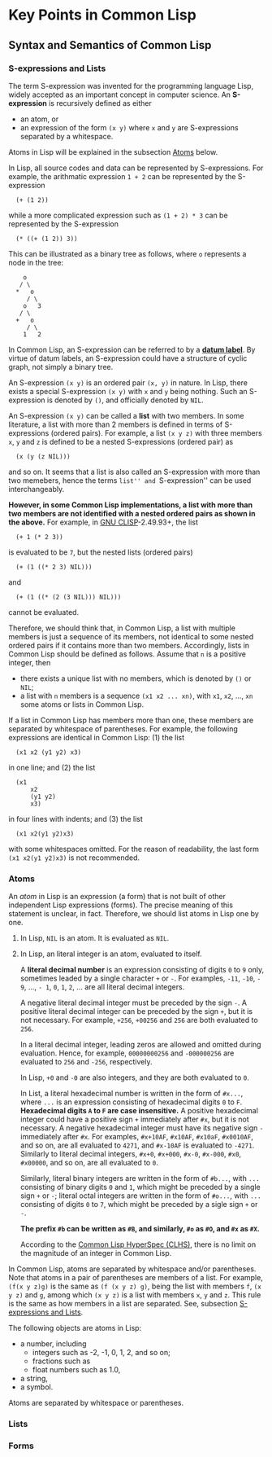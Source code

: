 # Key Points in Common Lisp

## Syntax and Semantics of Common Lisp

### S-expressions and Lists

The term S-expression was invented for the programming language Lisp,
widely accepted as an important concept in computer science.
An **S-expression** is recursively defined as either
* an atom, or
* an expression of the form `(x y)`  where `x` and `y` are S-expressions
  separated by a whitespace.

Atoms in Lisp will be explained in the subsection [Atoms](#Atoms) below.

In Lisp, all source codes and data can be represented by S-expressions.
For example, the arithmatic expression `1 + 2` can be represented by
the S-expression
```
  (+ (1 2))
```
while a more complicated expression such as `(1 + 2) * 3` can be represented by
the S-expression
```
  (* ((+ (1 2)) 3))
```
This can be illustrated as a binary tree as follows, where `o` represents
a node in the tree:
```
    o
   / \
  *   o
     / \
    o   3
   / \
  +   o
     / \
    1   2
```

In Common Lisp, an S-expression can be referred to by
a [**datum label**](datum-label.md).
By virtue of datum labels, an S-expression could have a structure of
cyclic graph, not simply a binary tree.

An S-expression `(x y)` is an ordered pair `(x, y)` in nature.
In Lisp, there exists a special S-expression `(x y)` with `x` and `y` being
nothing.  Such an S-expression is denoted by `()`, and officially denoted by
`NIL`.

An S-expression `(x y)` can be called a **list** with two members.
In some literature, a list with more than 2 members is defined in terms of
S-expressions (ordered pairs).  For example, a list `(x y z)` with three members
`x`, `y` and `z` is defined to be a nested S-expressions (ordered pair) as
```
  (x (y (z NIL)))
```
and so on.  It seems that a list is also called an S-expression with more than
two memebers, hence the terms ``list'' and ``S-expression'' can be used
interchangeably.

**However, in some Common Lisp implementations, a list with more than two
members are not identified with a nested ordered pairs as shown in the above.**
For example, in [GNU CLISP](http://clisp.org)-2.49.93+, the list
```
  (+ 1 (* 2 3))
```
is evaluated to be `7`, but the nested lists (ordered pairs)
```
  (+ (1 ((* 2 3) NIL)))
```
and
```
  (+ (1 ((* (2 (3 NIL))) NIL)))
```
cannot be evaluated.

Therefore, we should think that, in Common Lisp, a list with multiple members
is just a sequence of its members, not identical to some nested ordered pairs
if it contains more than two members.
Accordingly, lists in Common Lisp should be defined as follows.
Assume that `n` is a positive integer, then
* there exists a unique list with no members, which is denoted by `()` or `NIL`;
* a list with `n` members is a sequence `(x1 x2 ... xn)`, with `x1`, `x2`, ...,
  `xn` some atoms or lists in Common Lisp.

If a list in Common Lisp has members more than one, these members are separated
by whitespace of parentheses.  For example, the following expressions are
identical in Common Lisp: (1) the list
```
  (x1 x2 (y1 y2) x3)
```
in one line;  and (2) the list
```
  (x1
      x2
      (y1 y2)
      x3)
```
in four lines with indents;  and (3) the list
```
  (x1 x2(y1 y2)x3)
```
with some whitespaces omitted.
For the reason of readability, the last form `(x1 x2(y1 y2)x3)` is not
recommended.


### Atoms

An *atom* in Lisp is an expression (a form) that is not built of
other independent Lisp expressions (forms).
The precise meaning of this statement is unclear, in fact.
Therefore, we should list atoms in Lisp one by one.

1. In Lisp, `NIL` is an atom.  It is evaluated as `NIL`.

2.  In Lisp, an literal integer is an atom, evaluated to itself.

    A **literal decimal number** is an expression consisting of digits `0` to
    `9` only, sometimes leaded by a single character `+` or `-`.  For examples,
    `-11`, `-10`, `- 9`, ..., `- 1`, `0`, `1`, `2`, ... are all literal decimal integers.

    A negative literal decimal integer must be preceded by the sign `-`.
    A positive literal decimal integer can be preceded by the sign `+`,
    but it is not necessary.
    For example, `+256`, `+00256` and `256` are both evaluated to `256`.

    In a literal decimal integer, leading zeros are allowed and omitted
    during evaluation.
    Hence, for example, `00000000256` and `-000000256` are evaluated to `256`
    and `-256`, respectively.

    In Lisp, `+0` and `-0` are also integers, and they are both evaluated to
    `0`.

    In List, a literal hexadecimal number is written in the form of `#x...`,
    where `...` is an expression consisting of hexadecimal digits `0` to `F`.
    **Hexadecimal digits `A` to `F` are case insensitive.**
    A positive hexadecimal integer could have a positive sign `+` immediately
    after `#x`, but it is not necessary.
    A negative hexadecimal integer must have its negative sign `-` immediately
    after `#x`.
    For examples, `#x+10AF`, `#x10AF`, `#x10aF`, `#x0010AF`, and so on, are all
    evaluated to `4271`, and `#x-10AF` is evaluated to `-4271`.
    Similarly to literal decimal integers, `#x+0`, `#x+000`, `#x-0`, `#x-000`,
    `#x0`, `#x00000`, and so on, are all evaluated to `0`.

    Similarly, literal binary integers are written in the form of `#b...`,
    with `...` consisting of binary digits `0` and `1`, which might be preceded
    by a single sign `+` or `-`;
    literal octal integers are written in the form of `#o...`,
    with `...` consisting of digits `0` to `7`, which might be preceded by
    a sigle sign `+` or `-`.

    **The prefix `#b` can be written as `#B`, and similarly, `#o` as `#O`, and
    `#x` as `#X`.**

    According to the [Common Lisp HyperSpec (CLHS)](http://www.lispworks.com/documentation/lw50/CLHS/Front/Contents.htm),
    there is no limit on the magnitude of an integer in Common Lisp.

In Common Lisp, atoms are separated by whitespace and/or parentheses.
Note that atoms in a pair of parentheses are members of a list.  For example,
`(f(x y z)g)` is the same as `(f (x y z) g)`, being the list with members
`f`, `(x y z)` and `g`, among which `(x y z)` is a list with members `x`, `y`
and `z`.
This rule is the same as how members in a list are separated.
See, subsection [S-expressions and Lists](#S-expressions-and-Lists).



The following objects are atoms in Lisp:
* a number, including
    * integers such as -2, -1, 0, 1, 2, and so on;
    * fractions such as
    * float numbers such as 1.0, 
* a string,
* a symbol.

Atoms are separated by whitespace or parentheses.


### Lists


### Forms
